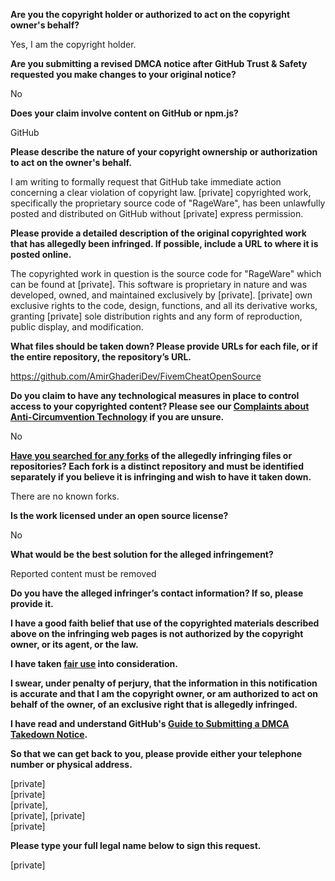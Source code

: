 **Are you the copyright holder or authorized to act on the copyright owner's behalf?**

Yes, I am the copyright holder.

**Are you submitting a revised DMCA notice after GitHub Trust & Safety requested you make changes to your original notice?**

No

**Does your claim involve content on GitHub or npm.js?**

GitHub

**Please describe the nature of your copyright ownership or authorization to act on the owner's behalf.**

I am writing to formally request that GitHub take immediate action concerning a clear violation of copyright law. [private] copyrighted work, specifically the proprietary source code of "RageWare", has been unlawfully posted and distributed on GitHub without [private] express permission.

**Please provide a detailed description of the original copyrighted work that has allegedly been infringed. If possible, include a URL to where it is posted online.**

The copyrighted work in question is the source code for "RageWare" which can be found at [private]. This software is proprietary in nature and was developed, owned, and maintained exclusively by [private]. [private] own exclusive rights to the code, design, functions, and all its derivative works, granting [private] sole distribution rights and any form of reproduction, public display, and modification.

**What files should be taken down? Please provide URLs for each file, or if the entire repository, the repository’s URL.**

https://github.com/AmirGhaderiDev/FivemCheatOpenSource

**Do you claim to have any technological measures in place to control access to your copyrighted content? Please see our <a href="https://docs.github.com/articles/guide-to-submitting-a-dmca-takedown-notice#complaints-about-anti-circumvention-technology">Complaints about Anti-Circumvention Technology</a> if you are unsure.**

No

**<a href="https://docs.github.com/articles/dmca-takedown-policy#b-what-about-forks-or-whats-a-fork">Have you searched for any forks</a> of the allegedly infringing files or repositories? Each fork is a distinct repository and must be identified separately if you believe it is infringing and wish to have it taken down.**

There are no known forks.

**Is the work licensed under an open source license?**

No

**What would be the best solution for the alleged infringement?**

Reported content must be removed

**Do you have the alleged infringer’s contact information? If so, please provide it.**

**I have a good faith belief that use of the copyrighted materials described above on the infringing web pages is not authorized by the copyright owner, or its agent, or the law.**

**I have taken <a href="https://www.lumendatabase.org/topics/22">fair use</a> into consideration.**

**I swear, under penalty of perjury, that the information in this notification is accurate and that I am the copyright owner, or am authorized to act on behalf of the owner, of an exclusive right that is allegedly infringed.**

**I have read and understand GitHub's <a href="https://docs.github.com/articles/guide-to-submitting-a-dmca-takedown-notice/">Guide to Submitting a DMCA Takedown Notice</a>.**

**So that we can get back to you, please provide either your telephone number or physical address.**

[private]  
[private]  
[private],  
[private], [private]  
[private] 

**Please type your full legal name below to sign this request.**

[private]
